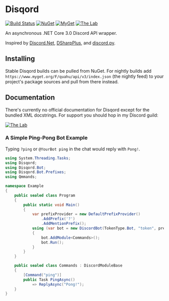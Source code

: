 # Disqord
[![Build Status](https://img.shields.io/appveyor/ci/Quahu/disqord.svg?style=flat-square)](https://ci.appveyor.com/project/Quahu/disqord)
[![NuGet](https://img.shields.io/nuget/v/Disqord.svg?style=flat-square)](https://www.nuget.org/packages/Disqord/)
[![MyGet](https://img.shields.io/myget/quahu/vpre/Disqord.svg?style=flat-square&label=myget)](https://www.myget.org/feed/quahu/package/nuget/Disqord)
[![The Lab](https://img.shields.io/discord/416256456505950215.svg?style=flat-square&label=discord)](https://discord.gg/eUMSXGZ)  

An asynchronous .NET Core 3.0 Discord API wrapper. 

Inspired by [Discord.Net](https://github.com/RogueException/Discord.Net), [DSharpPlus](https://github.com/DSharpPlus/DSharpPlus), and [discord.py](https://github.com/Rapptz/discord.py).


## Installing
Stable Disqord builds can be pulled from NuGet.
For nightly builds add `https://www.myget.org/F/quahu/api/v3/index.json` (the nightly feed) to your project's package sources and pull from there instead.


## Documentation
There's currently no official documentation for Disqord except for the bundled XML docstrings. For support you should hop in my Discord guild:

[![The Lab](https://discordapp.com/api/guilds/416256456505950215/embed.png?style=banner2)](https://discord.gg/eUMSXGZ)

### A Simple Ping-Pong Bot Example
Typing `?ping` or `@YourBot ping` in the chat would reply with `Pong!`.

```cs
using System.Threading.Tasks;
using Disqord;
using Disqord.Bot;
using Disqord.Bot.Prefixes;
using Qmmands;

namespace Example
{
    public sealed class Program
    {
        public static void Main()
        {
            var prefixProvider = new DefaultPrefixProvider()
                .AddPrefix('?')
                .AddMentionPrefix();
            using (var bot = new DiscordBot(TokenType.Bot, "token", prefixProvider))
            {
                bot.AddModule<Commands>();
                bot.Run();
            }
        }
    }

    public sealed class Commands : DiscordModuleBase
    {
        [Command("ping")]
        public Task PingAsync()
            => ReplyAsync("Pong!");
    }
}
```

